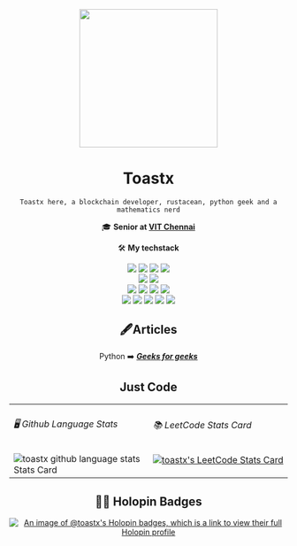 
<div id="header" align="center">
  <img src=https://github.com/toastx/toastx/assets/85751209/3297f581-43db-45bd-bae3-913c77382bfc width="250"/>
</div>
<div align = "center">
   
  # Toastx
  
  `Toastx here, a blockchain developer, rustacean, python geek and a mathematics nerd`
  
  🎓 **Senior at [VIT Chennai](https://chennai.vit.ac.in)**
 
 🛠️ **My techstack**

<p align="center">
<img src="https://img.shields.io/badge/Rust-e33b26?style=for-the-badge&logo=Rust&logoColor=white" />
<img src="https://img.shields.io/badge/Python-yellow?style=for-the-badge&logo=Python&logoColor=blue" />
<img src="https://img.shields.io/badge/Typescript-154360?style=for-the-badge&logo=TypeScript&logoColor=white" />
<img src="https://img.shields.io/badge/Solidity-363636?style=for-the-badge&logo=solidity&logoColor=white" />
  
</br>
<img src="https://img.shields.io/badge/Solana-8E44AD?style=for-the-badge&logo=solana&logoColor=white"/>
<img src="https://img.shields.io/badge/StarkNet-000000?style=for-the-badge&logo=starknet&logoColor=white" />
</br>
<img src="https://img.shields.io/badge/Actix--web-1C76C6?style=for-the-badge&logo=actix&logoColor=white">
<img src="https://img.shields.io/badge/CairoLang-9B59B6?style=for-the-badge&logo=cairometro&logoColor=white" />
<img src="https://img.shields.io/badge/IPFS-65C2CB?style=for-the-badge&logo=ipfs&logoColor=white" />
<img src="https://img.shields.io/badge/Alloy-E74C3C?style=for-the-badge&logo=alloy&logoColor=white" />

</br>

<img src="https://img.shields.io/badge/Tauri-D9411E?style=for-the-badge&logo=tauri&logoColor=white" />
<img src="https://img.shields.io/badge/Docker-2496ED?style=for-the-badge&logo=docker&logoColor=white" />
<img src="https://img.shields.io/badge/Postgres-607D8B?style=for-the-badge&logo=postgresql&logoColor=white" />
<img src="https://img.shields.io/badge/Selenium-43B02A?style=for-the-badge&logo=selenium&logoColor=white" />
<img src="https://img.shields.io/badge/MindsDB-333333?style=for-the-badge&logo=mindsdb&logoColor=white" />
</p>

  

  
 </div>
 
 
 <div id = "header" align = "center">
 
 <h2>🖋️Articles </h2>
 
 Python
  ➡️ [***Geeks for geeks***](https://auth.geeksforgeeks.org/user/dipu6019/articles?utm_source=geeksforgeeks&utm_medium=article_author&utm_campaign=auth_user)

 <div id="header" align="center">

<h2>Just Code</h2>
<table>
  <tr>
     <td width="50%" valign="center">
      <h6>🖥️ Github Language Stats</h6>
      <a>
        <img
          title="github language stats"
          alt="toastx github language stats Stats Card"       src="https://github-readme-stats.vercel.app/api/top-langs/?username=toastx&hide=html,css,cmake,roff,markdown,Vim+script"
        />
</a>
    </td>
    <td width="50%" valign="center">
      <h6>📚 LeetCode Stats Card</h6>
      <p align="center">
        <a href="https://leetcode.com/toastx/">
          <img
            title="LeetCode Stats Card"
            alt="toastx's LeetCode Stats Card"
            src="https://leetcard.jacoblin.cool/toastx?theme=dark&font=Petrona&ext=heatmap&hide=ranking"
          />
        </a>
      </p>
    </td>
  </tr>
</table>



<h2>🐱‍🐉 Holopin Badges</h2>
 
[![An image of @toastx's Holopin badges, which is a link to view their full Holopin profile](https://holopin.me/toastx)](https://holopin.io/@toastx)
 


<div>

</div>

